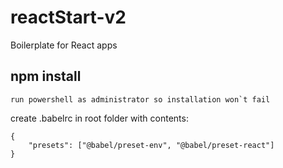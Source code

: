 # reactStart-v2
Boilerplate for React apps
## npm install
```
run powershell as administrator so installation won`t fail
```
create .babelrc in root folder with contents:
```
{
    "presets": ["@babel/preset-env", "@babel/preset-react"]
}
```
